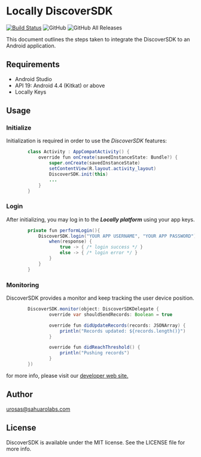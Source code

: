 # Locally DiscoverSDK
[![Build Status](https://travis-ci.org/locally-io/android-discover-sdk.svg?branch=master)](https://travis-ci.org/locally-io/android-discover-sdk) ![GitHub](https://img.shields.io/github/license/locally-io/android-discover-sdk.svg) ![GitHub All Releases](https://img.shields.io/github/downloads/locally-io/android-discover-sdk/total.svg)

This document outlines the steps taken to integrate the DiscoverSDK to an Android application.

## Requirements

  - Android Studio
  - API 19: Android 4.4 (Kitkat) or above
  - Locally Keys
  
## Usage
### Initialize

Initialization is required in order to use the _DiscoverSDK_ features:

```Java
        class Activity : AppCompatActivity() {
            override fun onCreate(savedInstanceState: Bundle?) {
                super.onCreate(savedInstanceState)
                setContentView(R.layout.activity_layout)
                DiscoverSDK.init(this)
                ...
            }
        }
```

### Login

    
After initializing, you may log in to the _**Locally platform**_ using your app keys.

```Java
        private fun performLogin(){
            DiscoverSDK.login("YOUR APP USERNAME", "YOUR APP PASSWORD") { response -> 
                when(response) {
                    true -> { /* login success */ }
                    else -> { /* login error */ }
                }
            }
        }
```

### Monitoring
   
DiscoverSDK provides a monitor and keep tracking the user device position.

```Java
        DiscoverSDK.monitor(object: DiscoverSDKDelegate {
                override var shouldSendRecords: Boolean = true

                override fun didUpdateRecords(records: JSONArray) {
                    println("Records updated: ${records.length()}")
                }

                override fun didReachThreshold() {
                    println("Pushing records")
                }
        })
```

for more info, please visit our [developer web site.](https://locally.io/developers/)

## Author
urosas@sahuarolabs.com

## License
DiscoverSDK is available under the MIT license. See the LICENSE file for more info.
